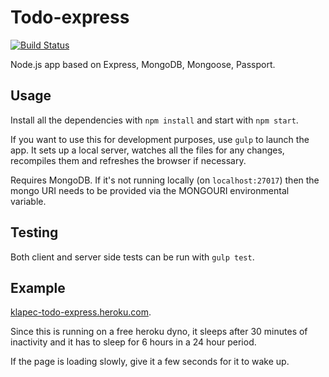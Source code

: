 # Todo-express

[![Build Status](https://travis-ci.org/klapec/todo-express.svg?branch=master)](https://travis-ci.org/klapec/todo-express)

Node.js app based on Express, MongoDB, Mongoose, Passport.

## Usage

Install all the dependencies with `npm install` and start with `npm start`.

If you want to use this for development purposes, use `gulp` to launch the app. It sets up a local server, watches all the files for any changes, recompiles them and refreshes the browser if necessary.

Requires MongoDB. If it's not running locally (on `localhost:27017`) then the mongo URI needs to be provided via the MONGOURI environmental variable.

## Testing

Both client and server side tests can be run with `gulp test`.

## Example

[klapec-todo-express.heroku.com](https://klapec-todo-express.herokuapp.com/).

Since this is running on a free heroku dyno, it sleeps after 30 minutes of inactivity and it has to sleep for 6 hours in a 24 hour period.

If the page is loading slowly, give it a few seconds for it to wake up.

